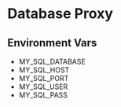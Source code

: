 # Database Proxy

## Environment Vars

 - MY_SQL_DATABASE
 - MY_SQL_HOST
 - MY_SQL_PORT
 - MY_SQL_USER
 - MY_SQL_PASS